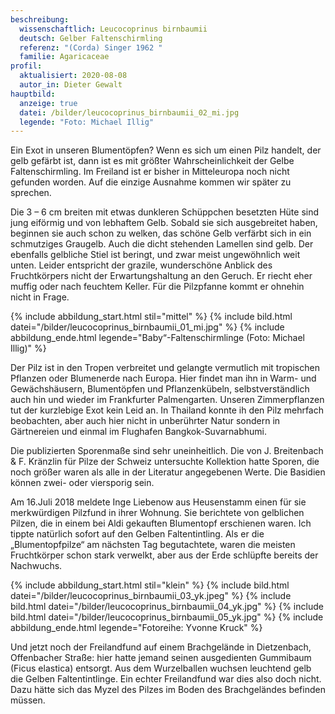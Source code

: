 ```yaml
---
beschreibung:
  wissenschaftlich: Leucocoprinus birnbaumii
  deutsch: Gelber Faltenschirmling
  referenz: "(Corda) Singer 1962 "
  familie: Agaricaceae
profil:
  aktualisiert: 2020-08-08
  autor_in: Dieter Gewalt
hauptbild:
  anzeige: true
  datei: /bilder/leucocoprinus_birnbaumii_02_mi.jpg
  legende: "Foto: Michael Illig"
---
```

Ein Exot in unseren Blumentöpfen? Wenn es sich um einen Pilz handelt, der gelb gefärbt ist, dann ist es mit größter Wahrscheinlichkeit der Gelbe Faltenschirmling. Im Freiland ist er bisher in Mitteleuropa noch nicht gefunden worden. Auf die einzige Ausnahme kommen wir später zu sprechen.

Die 3 – 6 cm breiten mit etwas dunkleren Schüppchen besetzten Hüte sind jung eiförmig und von lebhaftem Gelb. Sobald sie sich ausgebreitet haben, beginnen sie auch schon zu welken, das schöne Gelb verfärbt sich in ein schmutziges Graugelb. Auch die dicht stehenden Lamellen sind gelb. Der ebenfalls gelbliche Stiel ist beringt, und zwar meist ungewöhnlich weit unten. Leider entspricht der grazile, wunderschöne Anblick des Fruchtkörpers nicht der Erwartungshaltung an den Geruch. Er riecht eher muffig oder nach feuchtem Keller. Für die Pilzpfanne kommt er ohnehin nicht in Frage.

{% include abbildung_start.html stil="mittel" %}
{% include bild.html datei="/bilder/leucocoprinus_birnbaumii_01_mi.jpg" %}
{% include abbildung_ende.html legende="Baby“-Faltenschirmlinge (Foto: Michael Illig)" %}

Der Pilz ist in den Tropen verbreitet und gelangte vermutlich mit tropischen Pflanzen oder Blumenerde nach Europa. Hier findet man ihn in Warm- und Gewächshäusern, Blumentöpfen und Pflanzenkübeln, selbstverständlich auch hin und wieder im Frankfurter Palmengarten. Unseren Zimmerpflanzen tut der kurzlebige Exot kein Leid an. In Thailand konnte ih den Pilz mehrfach beobachten, aber auch hier nicht in unberührter Natur sondern in Gärtnereien und einmal im Flughafen Bangkok-Suvarnabhumi.


Die publizierten Sporenmaße sind sehr uneinheitlich. Die von J. Breitenbach & F. Kränzlin für Pilze der Schweiz untersuchte Kollektion hatte Sporen, die noch größer waren als alle in der Literatur angegebenen Werte. Die Basidien können zwei- oder viersporig sein.

Am 16.Juli 2018 meldete Inge Liebenow aus Heusenstamm einen für sie merkwürdigen Pilzfund in ihrer Wohnung. Sie berichtete von gelblichen Pilzen, die in einem bei Aldi gekauften Blumentopf erschienen waren. Ich tippte natürlich sofort auf den Gelben Faltentintling. Als er die „Blumentopfpilze“ am nächsten Tag begutachtete, waren die meisten Fruchtkörper schon stark verwelkt, aber aus der Erde schlüpfte bereits der Nachwuchs.

{% include abbildung_start.html stil="klein" %}
{% include bild.html datei="/bilder/leucocoprinus_birnbaumii_03_yk.jpeg" %}
{% include bild.html datei="/bilder/leucocoprinus_birnbaumii_04_yk.jpg" %}
{% include bild.html datei="/bilder/leucocoprinus_birnbaumii_05_yk.jpg" %}
{% include abbildung_ende.html legende="Fotoreihe: Yvonne Kruck" %}

Und jetzt noch der Freilandfund auf einem Brachgelände in Dietzenbach, Offenbacher Straße: hier hatte jemand seinen ausgedienten Gummibaum (Ficus elastica) entsorgt. Aus dem Wurzelballen wuchsen leuchtend gelb die Gelben Faltentintlinge. Ein echter Freilandfund war dies also doch nicht. Dazu hätte sich das Myzel des Pilzes im Boden des Brachgeländes befinden müssen.